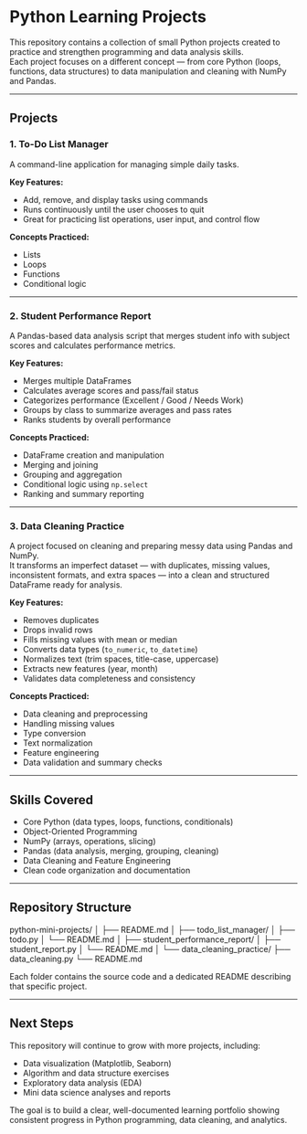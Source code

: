 # Python Learning Projects

This repository contains a collection of small Python projects created to practice and strengthen programming and data analysis skills.  
Each project focuses on a different concept — from core Python (loops, functions, data structures) to data manipulation and cleaning with NumPy and Pandas.

---

## Projects

### 1. To-Do List Manager
A command-line application for managing simple daily tasks.

**Key Features:**
- Add, remove, and display tasks using commands  
- Runs continuously until the user chooses to quit  
- Great for practicing list operations, user input, and control flow

**Concepts Practiced:**
- Lists  
- Loops  
- Functions  
- Conditional logic

---

### 2. Student Performance Report
A Pandas-based data analysis script that merges student info with subject scores and calculates performance metrics.

**Key Features:**
- Merges multiple DataFrames  
- Calculates average scores and pass/fail status  
- Categorizes performance (Excellent / Good / Needs Work)  
- Groups by class to summarize averages and pass rates  
- Ranks students by overall performance

**Concepts Practiced:**
- DataFrame creation and manipulation  
- Merging and joining  
- Grouping and aggregation  
- Conditional logic using `np.select`  
- Ranking and summary reporting

---

### 3. Data Cleaning Practice
A project focused on cleaning and preparing messy data using Pandas and NumPy.  
It transforms an imperfect dataset — with duplicates, missing values, inconsistent formats, and extra spaces — into a clean and structured DataFrame ready for analysis.

**Key Features:**
- Removes duplicates  
- Drops invalid rows  
- Fills missing values with mean or median  
- Converts data types (`to_numeric`, `to_datetime`)  
- Normalizes text (trim spaces, title-case, uppercase)  
- Extracts new features (year, month)  
- Validates data completeness and consistency

**Concepts Practiced:**
- Data cleaning and preprocessing  
- Handling missing values  
- Type conversion  
- Text normalization  
- Feature engineering  
- Data validation and summary checks

---

## Skills Covered
- Core Python (data types, loops, functions, conditionals)  
- Object-Oriented Programming  
- NumPy (arrays, operations, slicing)  
- Pandas (data analysis, merging, grouping, cleaning)  
- Data Cleaning and Feature Engineering  
- Clean code organization and documentation

---

## Repository Structure
python-mini-projects/
│
├── README.md
│
├── todo_list_manager/
│ ├── todo.py
│ └── README.md
│
├── student_performance_report/
│ ├── student_report.py
│ └── README.md
│
└── data_cleaning_practice/
├── data_cleaning.py
└── README.md

Each folder contains the source code and a dedicated README describing that specific project.

---

## Next Steps
This repository will continue to grow with more projects, including:
- Data visualization (Matplotlib, Seaborn)  
- Algorithm and data structure exercises  
- Exploratory data analysis (EDA)  
- Mini data science analyses and reports

The goal is to build a clear, well-documented learning portfolio showing consistent progress in Python programming, data cleaning, and analytics.
